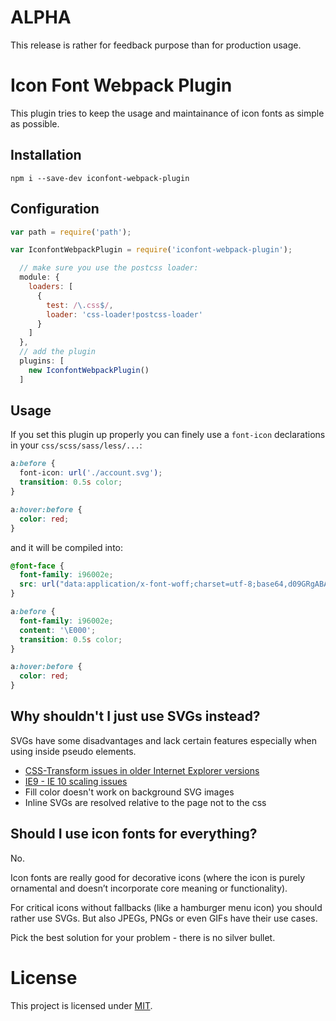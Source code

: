 # ALPHA

This release is rather for feedback purpose than for production usage.

# Icon Font Webpack Plugin

This plugin tries to keep the usage and maintainance of icon fonts as simple as possible.

## Installation

```
npm i --save-dev iconfont-webpack-plugin
```

## Configuration

```js
var path = require('path');

var IconfontWebpackPlugin = require('iconfont-webpack-plugin');

  // make sure you use the postcss loader:
  module: {
    loaders: [
      {
        test: /\.css$/,
        loader: 'css-loader!postcss-loader'
      }
    ]
  },
  // add the plugin
  plugins: [
    new IconfontWebpackPlugin()
  ]

```

## Usage

If you set this plugin up properly you can finely use a `font-icon` declarations
in your `css/scss/sass/less/...`:

```css
a:before {
  font-icon: url('./account.svg');
  transition: 0.5s color;
}

a:hover:before {
  color: red;
}
```

and it will be compiled into:

```css
@font-face {
  font-family: i96002e;
  src: url("data:application/x-font-woff;charset=utf-8;base64,d09GRgABAAAAA.....IdAA==") format('woff');
}

a:before {
  font-family: i96002e;
  content: '\E000';
  transition: 0.5s color;
}

a:hover:before {
  color: red;
}
```

## Why shouldn't I just use SVGs instead?

SVGs have some disadvantages and lack certain features especially when using inside pseudo elements.

* [CSS-Transform issues in older Internet Explorer versions](http://stackoverflow.com/questions/21298338/css-transform-on-svg-elements-ie9)
* [IE9 - IE 10 scaling issues](https://gist.github.com/larrybotha/7881691)
* Fill color doesn't work on background SVG images
* Inline SVGs are resolved relative to the page not to the css

## Should I use icon fonts for everything?

No. 

Icon fonts are really good for decorative icons (where the icon is purely ornamental and doesn’t incorporate core meaning or functionality). 

For critical icons without fallbacks (like a hamburger menu icon) you should rather use SVGs.
But also JPEGs, PNGs or even GIFs have their use cases.

Pick the best solution for your problem - there is no silver bullet.

# License

This project is licensed under [MIT](https://github.com/jantimon/iconfont-webpack-plugin/blob/master/LICENSE).


